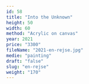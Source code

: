 ```yaml
---
id: 58
title: "Into the Unknown"
height: 50
width: 60
method: "Acrylic on canvas"
year: 2021
price: "3300"
fileName: "2021-en-rejse.jpg"
medie: "painting"
draft: "false"
slug: "en-rejse"
weight: "170"
---
```

